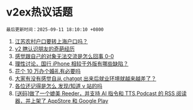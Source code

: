 # v2ex热议话题

`最后更新时间：2025-09-11 18:10:10 +0800`

1. [江苏农村户口要转上海户口吗？](https://www.v2ex.com/t/1158462)
1. [v2 瞎认识朋友的奇葩经历](https://www.v2ex.com/t/1158409)
1. [感觉跟自己的对象无法交流是怎么回事 0-0](https://www.v2ex.com/t/1158528)
1. [理性讨论，国行 iPhone 相较于外版有哪些缺陷？](https://www.v2ex.com/t/1158442)
1. [花个 10 万办个婚礼有必要吗](https://www.v2ex.com/t/1158523)
1. [大家有没有感觉自从 chatgpt 出来后就业环境就越来越差了？](https://www.v2ex.com/t/1158457)
1. [各位还记得是怎么 发现/知道 v 站的吗](https://www.v2ex.com/t/1158507)
1. [[送码]做了一个媲美 Reeder，并支持 AI 指令和 TTS,Podcast 的 RSS 阅读器，并上架了 AppStore 和 Google Play](https://www.v2ex.com/t/1158494)

